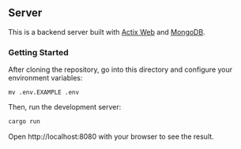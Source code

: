 ## Server

This is a backend server built with [Actix Web](https://actix.rs/) and [MongoDB](https://www.mongodb.com/).

### Getting Started

After cloning the repository, go into this directory and configure your environment variables:

```
mv .env.EXAMPLE .env
```

Then, run the development server:

```bash
cargo run
```

Open http://localhost:8080 with your browser to see the result.
